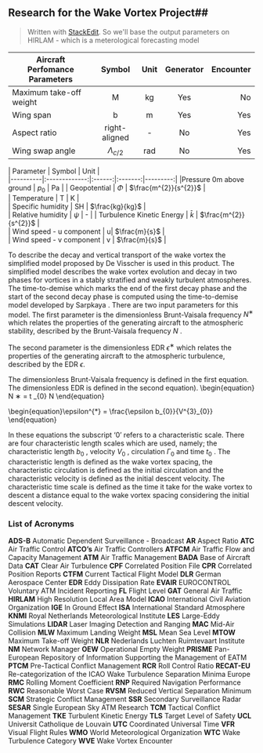 

## Research for the Wake Vortex Project##
> Written with [StackEdit](https://stackedit.io/).
> So we'll base the output parameters on HIRLAM - which is a meterological forecasting model 

| Aircraft Perfomance Parameters  |     Symbol      |  Unit |   Generator      | Encounter|
|----------|:-------------:|:------:|:-------:|---------:|
| Maximum take-off weight |  M | kg  |  Yes       |        No  |
| Wing span |    b   |   m  |      Yes   |      Yes    |
| Aspect ratio | right-aligned |    -  |       No  |    Yes      |
| Wing swap angle | $\Lambda_{c/2}$ |    rad  |       No  | Yes         |

| Parameter |     Symbol      |  Unit |   
|----------|:-------------:|:------:|:-------:|---------:|
|Pressure 0m above ground |  $p_{0}$ | Pa  | 
| Geopotential |    $\Phi$   |   $\frac{m^{2}}{s^{2}}$  |   
| Temperature | T |    K  |      
| Specific humidity | SH |    $\frac{kg}{kg}$  |     
| Relative humidity |  $\psi$ | -  | 
| Turbulence Kinetic Energy |    $\bar{k}$   |   $\frac{m^{2}}{s^{2}}$  |   
| Wind speed - u component | u|    $\frac{m}{s}$  |      
| Wind speed - v component | v |    $\frac{m}{s}$  |   

To describe the decay and vertical transport of the wake vortex the simplified model proposed by De
Visscher is used in this product. The simplified model describes the wake vortex evolution and decay
in two phases for vortices in a stably stratified and weakly turbulent atmospheres. The time-to-demise
which marks the end of the first decay phase and the start of the second decay phase is computed
using the time-to-demise model developed by Sarpkaya .
There are two input parameters for this model. 
The first parameter is the dimensionless Brunt-Vaisala
frequency $N^{∗}$ which relates the properties of the generating aircraft to the atmospheric stability,
described by the Brunt-Vaisala frequency $N$ . 

The second parameter is the dimensionless EDR $\epsilon^{∗}$ which relates the properties of the generating aircraft to the atmospheric turbulence, described by the
EDR $\epsilon$. 

The dimensionless Brunt-Vaisala frequency is defined in the first equation. The dimensionless
EDR is defined in the second equation).
\begin{equation} N ∗ = t _{0} N                             \end{equation}

\begin{equation}\epsilon^{*} = \frac{\epsilon b_{0}}{V^{3}_{0}}
\end{equation}

In these equations the subscript ‘0’ refers to a characteristic scale. There are four characteristic length
scales which are used, namely; the characteristic length $b_{0}$ , velocity $V_{0}$ , circulation $\Gamma_0$ and time $t_0$ .
The characteristic length is defined as the wake vortex spacing, the characteristic circulation is defined
as the initial circulation and the characteristic velocity is defined as the initial descent velocity.  The characteristic time scale is defined as the time it take for the wake vortex to descent a
distance equal to the wake vortex spacing considering the initial descent velocity.

### List of Acronyms 
**ADS-B** Automatic Dependent Surveillance - Broadcast
**AR** Aspect Ratio
**ATC** Air Traffic Control
**ATCO’s** Air Traffic Controllers
**ATFCM** Air Traffic Flow and Capacity Management
**ATM** Air Traffic Management
**BADA** Base of Aircraft Data
**CAT** Clear Air Turbulence
**CPF** Correlated Position File
**CPR** Correlated Position Reports
**CTFM** Current Tactical Flight Model
**DLR** German Aerospace Center
**EDR** Eddy Dissipation Rate
**EVAIR** EUROCONTROL Voluntary ATM Incident Reporting
**FL** Flight Level
**GAT** General Air Traffic
**HIRLAM** High Resolution Local Area Model
**ICAO** International Civil Aviation Organization
**IGE** In Ground Effect
**ISA** International Standard Atmosphere
**KNMI** Royal Netherlands Meteorological Institute
**LES** Large-Eddy Simulations
**LIDAR** Laser Imaging Detection and Ranging
**MAC** Mid-Air Collision
**MLW** Maximum Landing Weight
**MSL** Mean Sea Level
**MTOW** Maximum Take-off Weight
**NLR** Nederlands Luchten Ruimtevaart Institute
**NM** Network Manager
**OEW** Operational Empty Weight
**PRISME** Pan-European Repository of Information Supporting the Management of EATM
**PTCM** Pre-Tactical Conflict Management
**RCR** Roll Control Ratio
**RECAT-EU** Re-categorization of the ICAO Wake Turbulence Separation Minima Europe
**RMC** Rolling Moment Coefficient
**RNP** Required Navigation Performance
**RWC** Reasonable Worst Case
**RVSM** Reduced Vertical Separation Minimum
**SCM** Strategic Conflict Management
**SSR** Secondary Surveillance Radar
**SESAR** Single European Sky ATM Research
**TCM** Tactical Conflict Management
**TKE** Turbulent Kinetic Energy
**TLS** Target Level of Safety
**UCL** Universit Catholique de Louvain
**UTC** Coordinated Universal Time
**VFR** Visual Flight Rules
**WMO** World Meteorological Organization
**WTC** Wake Turbulence Category
**WVE** Wake Vortex Encounter
